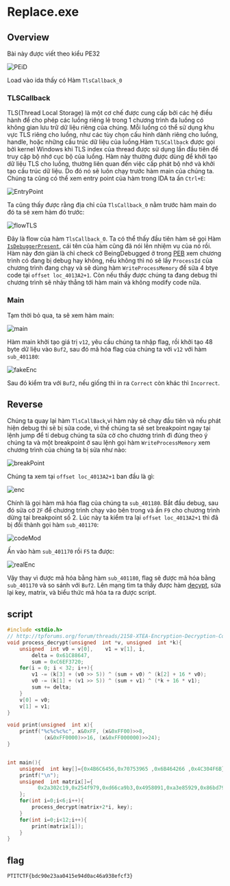 # Replace.exe

## Overview
Bài này được viết theo kiểu PE32

![PEiD](./img/PEiD.png)

Load vào ida thấy có Hàm `TlsCallback_0` 
### TLSCallback
TLS(Thread Local Storage) là một cơ chế được cung cấp bởi các hệ điều hành để cho phép các luồng riêng lẻ trong 1 chương trình đa luồng có không gian lưu trữ dữ liệu riêng của chúng. Mỗi luồng có thể sử dụng khu vực TLS riêng cho luồng, như các tùy chọn cấu hình dành riêng cho luồng, handle, hoặc những cấu trúc dữ liệu của luồng.Hàm `TLSCallback` được gọi bởi kernel Windows khi TLS index của thread được sử dụng lần đầu tiên để truy cập bộ nhớ cục bộ của luồng. Hàm này thường được dùng để khởi tạo dữ liệu TLS cho luồng, thường liên quan đến việc cấp phát bộ nhớ và khởi tạo cấu trúc dữ liệu. Do đó nó sẽ luôn chạy trước hàm main của chúng ta. 
Chúng ta cũng có thể xem entry point của hàm trong IDA ta ấn `Ctrl+E`:

![EntryPoint](./img/EntryPoint.png) 

Ta cũng thấy được rằng địa chỉ của `TlsCallback_0` nằm trước hàm main do đó ta sẽ xem hàm đó trước:

![flowTLS](./img/flowTLS.png)

Đây là flow của hàm `TlsCallback_0`. Ta có thể thấy đầu tiên hàm sẽ gọi Hàm [`IsDebuggerPresent`](https://anti-debug.checkpoint.com/techniques/debug-flags.html#using-win32-api-isdebuggerpresent), cái tên của hàm cũng đã nói lên nhiệm vụ của nó rồi. Hàm này đơn giản là chỉ check cở BeingDebugged ở trong [PEB](https://www.nirsoft.net/kernel_struct/vista/PEB.html) xem chương trình có đang bị debug hay không, nếu không thì nó sẽ lấy `ProcessId` của chương trình đang chạy và sẽ dùng hàm `WriteProcessMemory` để  sửa 4 btye code tại `offset loc_4013A2+1`. Còn nếu thấy được chúng ta đang debug thì chương trình sẽ nhảy thẳng tới hàm main và không modify code nữa.
### Main
Tạm thời bỏ qua, ta sẽ xem hàm main:

![main](./img/main.png)

Hàm main khởi tạo giá trị `v12`, yêu cầu chúng ta nhập flag, rồi khởi tạo 48 byte dữ liệu vào `Buf2`, sau đó mã hóa flag của chúng ta với `v12` với hàm `sub_401180`:

![fakeEnc](./img/fakeEnc.png)

Sau đó kiểm tra với `Buf2`, nếu giống thì in ra `Correct` còn khác thì `Incorrect`.

## Reverse 
Chúng ta quay lại hàm `TlsCallBack`,vì hàm này sẽ chạy đầu tiên và nếu phát hiện debug thì sẽ bị sửa code, vì thế chúng ta sẽ set breakpoint ngay tại lệnh jump để tí debug chúng ta sửa cờ cho chương trình đi đúng theo ý chúng ta và một breakpoint ở sau lệnh gọi hàm `WriteProcessMemory` xem chương trình của chúng ta bị sửa như nào:

![breakPoint](./img/bp.png)

Chúng ta xem tại `offset loc_4013A2+1` ban đầu là gì:

![enc](./img/enc.png)

Chính là gọi hàm mã hóa flag của chúng ta `sub_401180`. Bắt đầu debug, sau đó sửa cờ `ZF` để chương trình chạy vào bên trong và ấn `F9` cho chương trình dừng tại breakpoint số 2. Lúc này ta kiểm tra lại `offset loc_4013A2+1` thì đã bị đổi thành gọi hàm `sub_401170`:

![codeMod](./img/codeMod.png)

Ấn vào hàm `sub_401170` rồi `F5` ta được:

![realEnc](./img/realEnc.png)

Vậy thay vì được mã hóa bằng hàm `sub_401180`, flag sẽ được mã hóa bằng `sub_401170` và so sánh với `Buf2`. Lên mạng tìm ta thấy được hàm [decypt](https://github.com/p4-team/ctf/blob/master/2016-03-06-bkpctf/re_4_unholy/decrypt.cpp), sửa lại key, matrix, và biểu thức mã hóa ta ra được script.

## script
```c
#include <stdio.h>
// http://tpforums.org/forum/threads/2158-XTEA-Encryption-Decryption-Code/page4
void process_decrypt(unsigned  int *v, unsigned  int *k){
	unsigned  int v0 = v[0],	v1 = v[1], i, 
		delta = 0x61C88647,
		sum = 0xC6EF3720;
	for(i = 0; i < 32; i++){   
		v1 -= (k[3] + (v0 >> 5)) ^ (sum + v0) ^ (k[2] + 16 * v0);
		v0 -= (k[1] + (v1 >> 5)) ^ (sum + v1) ^ (*k + 16 * v1);
		sum += delta;
	}
	v[0] = v0;
	v[1] = v1;
}

void print(unsigned  int x){
	printf("%c%c%c%c", x&0xFF, (x&0xFF00)>>8,
			(x&0xFF0000)>>16, (x&0xFF000000)>>24);
}


int main(){
	unsigned  int key[]={0x4B6C6456,0x70753965 ,0x6B464266 ,0x4C304F6B};
	printf("\n");
	unsigned  int matrix[]={
		  0x2a302c19,0x254f979,0xd66ca9b3,0x4958091,0xa3e85929,0x86bd790f,0x6c1305af,0x2bdb75fe,0x5df0e0ae,0x89864b88,0x45ac6633,0xa6786c9a
	};
	for(int i=0;i<6;i++){
		process_decrypt(matrix+2*i, key);
	}
	for(int i=0;i<12;i++){
		print(matrix[i]);
	}
}

```
## flag 
`PTITCTF{bdc90e23aa0415e94d0ac46a938efcf3}`




